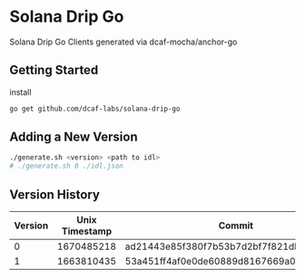 # Solana Drip Go

Solana Drip Go Clients generated via dcaf-mocha/anchor-go

## Getting Started

install

```bash
go get github.com/dcaf-labs/solana-drip-go
```

## Adding a New Version

```bash
./generate.sh <version> <path to idl>
# ./generate.sh 0 ./idl.json
```

## Version History

| Version | Unix Timestamp | Commit                                   | Signature                                                                                |
| ------- | -------------- | ---------------------------------------- | ---------------------------------------------------------------------------------------- |
| 0       | 1670485218     | ad21443e85f380f7b53b7d2bf7f821db1d481250 | 2VZGDEZvBE8CUE88dPW2Bhs8inRoCf5ckGhpxTmRfzcxUSvgCRkSUujB9Br4xBqW1p9YrB8CoGgwTE3ZpM9wwR2W |
| 1       | 1663810435     | 53a451ff4af0e0de60889d8167669a099fb6a74e | 5TJHBphZYdsoTTbu4uLWXBXH1UW574AMqz25TbjB4maHYYVQiswgSQhfRbUpySW24a9nqqQeQLX8QeHCi2s4abT3 |

